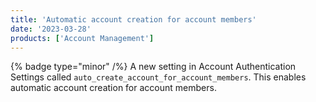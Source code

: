 ```yaml
---
title: 'Automatic account creation for account members'
date: '2023-03-28'
products: ['Account Management']
---
```

{% badge type="minor" /%}
A new setting in Account Authentication Settings called `auto_create_account_for_account_members`. This enables automatic account creation for account members.
